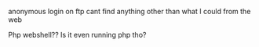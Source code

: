 anonymous login on ftp
cant find anything other than what I could from the web

Php webshell??
Is it even running php tho?
